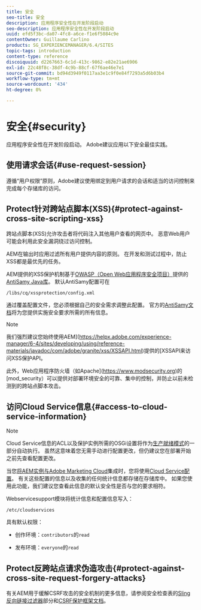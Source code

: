 ```yaml
---
title: 安全
seo-title: 安全
description: 应用程序安全性在开发阶段启动
seo-description: 应用程序安全性在开发阶段启动
uuid: efd5f3bc-da07-4fc8-a6ce-f1e6f5084c9e
contentOwner: Guillaume Carlino
products: SG_EXPERIENCEMANAGER/6.4/SITES
topic-tags: introduction
content-type: reference
discoiquuid: d2267663-6c1d-413c-9862-e82e21ae6906
exl-id: 22c48f8c-38df-4c9b-88cf-67f6ae46e7e1
source-git-commit: bd94d3949f0117aa3e1c9f0e84f7293a5d6b03b4
workflow-type: tm+mt
source-wordcount: '434'
ht-degree: 0%

---
```


# 安全{#security}

应用程序安全性在开发阶段启动。 Adobe建议应用以下安全最佳实践。

## 使用请求会话{#use-request-session}

遵循“用户权限”原则，Adobe建议使用绑定到用户请求的会话和适当的访问控制来完成每个存储库的访问。

## Protect针对跨站点脚本(XSS){#protect-against-cross-site-scripting-xss}

跨站点脚本(XSS)允许攻击者将代码注入其他用户查看的网页中。 恶意Web用户可能会利用此安全漏洞绕过访问控制。

AEM在输出时应用过滤所有用户提供内容的原则。 在开发和测试过程中，防止XSS都是最优先的任务。

AEM提供的XSS保护机制基于[OWASP（Open Web应用程序安全项目）](https://www.owasp.org/)提供的[AntiSamy Java库](https://www.owasp.org/index.php/Category:OWASP_AntiSamy_Project)。 默认AntiSamy配置可在

`/libs/cq/xssprotection/config.xml`

通过覆盖配置文件，您必须根据自己的安全需求调整此配置。 官方的[AntiSamy文档](https://www.owasp.org/index.php/Category:OWASP_AntiSamy_Project)将为您提供实施安全要求所需的所有信息。

>[!NOTE]
>
>我们强烈建议您始终使用AEM](https://helpx.adobe.com/experience-manager/6-4/sites/developing/using/reference-materials/javadoc/com/adobe/granite/xss/XSSAPI.html)提供的[XSSAPI来访问XSS保护API。

此外，Web应用程序防火墙（如Apache](https://www.modsecurity.org)的[mod_security）可以提供对部署环境安全的可靠、集中的控制，并防止以前未检测到的跨站点脚本攻击。

## 访问Cloud Service信息{#access-to-cloud-service-information}

>[!NOTE]
>
>Cloud Service信息的ACL以及保护实例所需的OSGi设置将作为[生产就绪模式](/help/sites-administering/production-ready.md)的一部分自动执行。 虽然这意味着您无需手动进行配置更改，但仍建议您在部署开始之前先查看配置更改。

当您[将AEM实例与Adobe Marketing Cloud](/help/sites-administering/marketing-cloud.md)集成时，您将使用[Cloud Service配置](/help/sites-developing/extending-cloud-config.md)。 有关这些配置的信息以及收集的任何统计信息都存储在存储库中。 如果您使用此功能，我们建议您查看此信息的默认安全性是否与您的要求相符。

Webservicesupport模块将统计信息和配置信息写入：

`/etc/cloudservices`

具有默认权限：

* 创作环境：`contributors`的`read`

* 发布环境：`everyone`的`read`

## Protect反跨站点请求伪造攻击{#protect-against-cross-site-request-forgery-attacks}

有关AEM用于缓解CSRF攻击的安全机制的更多信息，请参阅安全检查表的[Sling反向链接过滤器](/help/sites-administering/security-checklist.md#protect-against-cross-site-request-forgery)部分和[CSRF保护框架文档](/help/sites-developing/csrf-protection.md)。

